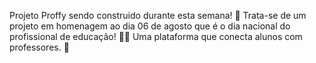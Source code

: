 Projeto Proffy sendo construido durante esta semana! 🚧
Trata-se de um projeto em homenagem ao dia 06 de agosto que é o dia nacional do profissional de educação! 👨‍🏫
Uma plataforma que conecta alunos com professores. 🎯